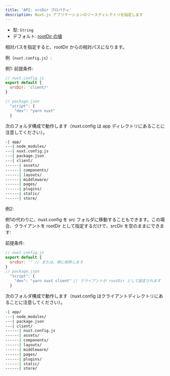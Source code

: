 ```yaml
---
title: 'API: srcDir プロパティ'
description: Nuxt.js アプリケーションのソースディレクトリを指定します
---
```


- 型: `String`
- デフォルト: [rootDir の値](/api/configuration-rootdir)

相対パスを指定すると、rootDir からの相対パスになります。

例（`nuxt.config.js`）:

例1:
前提条件:
```js
// nuxt.config.js
export default {
  srcDir: 'client/'
}

// package.json
  "script": {
    "dev": "yarn nuxt"
  }
```
次のフォルダ構成で動作します（nuxt.config は app ディレクトリにあることに注意してください）。
```bash
-| app/
---| node_modules/
---| nuxt.config.js
---| package.json
---| client/
------| assets/
------| components/
------| layouts/
------| middleware/
------| pages/
------| plugins/
------| static/
------| store/
```

例2:

例1の代わりに、nuxt.config を src フォルダに移動することもできます。この場合、クライアントを rootDir として指定するだけで、srcDir を空のままにできます:

前提条件:
```js
// nuxt.config.js
export default {
  srcDir: '' // または、単に削除します
}
// package.json
  "script": {
    "dev": "yarn nuxt client" // クライアントが rootDir として設定されます
  }
```
次のフォルダ構成で動作します（nuxt.config はクライアントディレクトリにあることに注意してください）。
```bash
-| app/
---| node_modules/
---| package.json
---| client/
------| nuxt.config.js
------| assets/
------| components/
------| layouts/
------| middleware/
------| pages/
------| plugins/
------| static/
------| store/
```
